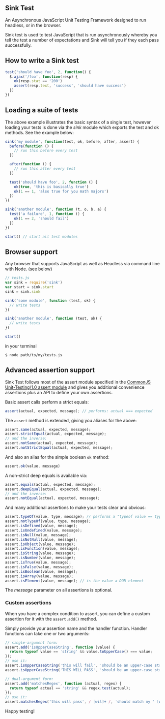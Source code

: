 Sink Test
---------

An Asynchronous JavaScript Unit Testing Framework designed to run headless, or in the browser.

Sink test is used to test JavaScript that is run asynchronously whereby you tell the test a number of expectations and Sink will tell you if they each pass successfully.

How to write a Sink test
------------------------

``` js
test('should have foo', 2, function() {
  $.ajax('/foo', function(resp) {
    ok(resp.stat == '200')
    assert(resp.text, 'success', 'should have success')
  })
})
```

Loading a suite of tests
------------------------

The above example illustrates the basic syntax of a single test, however loading your tests is done via the *sink* module which exports the test and ok methods. See the example below:

``` js
sink('my module', function(test, ok, before, after, assert) {
  before(function () {
    // run this before every test
  })

  after(function () {
    // run this after every test
  })

  test('should have foo', 2, function () {
    ok(true, 'this is basically true')
    ok(1 == 1, 'also true for you math majors')
  })
})

sink('another module', function (t, o, b, a) {
  test('a failure', 1, function () {
    ok(1 == 2, 'should fail')
  })
})

start() // start all test modules
```

Browser support
---------------

Any browser that supports JavaScript as well as Headless via command line with Node. (see below)

``` js
// tests.js
var sink = require('sink')
var start = sink.start
sink = sink.sink

sink('some module', function (test, ok) {
  // write tests
})

sink('another module', function (test, ok) {
  // write tests
})

start()
```

in your terminal

    $ node path/to/my/tests.js


Advanced assertion support
--------------------------

Sink Test follows most of the assert module specified in the [CommonJS Unit-Testing/1.0 assert module](http://wiki.commonjs.org/wiki/Unit_Testing/1.0) and gives you additional convenience assertions plus an API to define your own assertions.

Basic assert calls perform a strict equals:

``` js
assert(actual, expected, message); // performs: actual === expected
```

The `assert` method is extended, giving you aliases for the above:

``` js
assert.same(actual, expected, message);
assert.strictEqual(actual, expected, message);
// and the inverse:
assert.notSame(actual, expected, message);
assert.notStrictEqual(actual, expected, message);
```

And also an alias for the simple boolean `ok` method:

``` js
assert.ok(value, message)
```

A non-strict deep equals is available via:

``` js
assert.equals(actual, expected, message);
assert.deepEqual(actual, expected, message);
// and the inverse:
assert.notEqual(actual, expected, message);
```

And many additional assertions to make your tests clear and obvious:

``` js
assert.typeOf(value, type, message); // performs a "typeof value == type"
assert.notTypeOf(value, type, message);
assert.isDefined(value, message);
assert.isUndefined(value, message);
assert.isNull(value, message);
assert.isNotNull(value, message);
assert.isObject(value, message);
assert.isFunction(value, message);
assert.isString(value, message);
assert.isNumber(value, message);
assert.isTrue(value, message);
assert.isFalse(value, message);
assert.isBoolean(value, message);
assert.isArray(value, message);
assert.isElement(value, message); // is the value a DOM element
```

The *message* parameter on all assertions is optional.

### Custom assertions

When you have a complex condition to assert, you can define a custom assertion for it with the `assert.add()` method.

Simply provide your assertion name and the handler function. Handler functions can take one or two arguments:

``` js
// single-argument form:
assert.add('isUpperCaseString', function (value) {
  return typeof value == 'string' && value.toUpperCase() === value;
});
// use it:
assert.isUpperCaseString('this will fail', 'should be an upper-case string'); // →  fail
assert.isUpperCaseString('THIS WILL PASS', 'should be an upper-case string'); // →  pass

// dual-argument form:
assert.add('matchesRegex', function (actual, regex) {
  return typeof actual == 'string' && regex.test(actual);
});
// use it:
assert.matchesRegex('this will pass', / [wil]+ /, 'should match my " [wil]+ " regex');
```


Happy testing!
